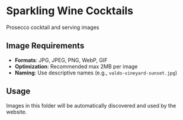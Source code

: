 # Sparkling Wine Cocktails

Prosecco cocktail and serving images

## Image Requirements
- **Formats**: JPG, JPEG, PNG, WebP, GIF
- **Optimization**: Recommended max 2MB per image
- **Naming**: Use descriptive names (e.g., `valdo-vineyard-sunset.jpg`)

## Usage
Images in this folder will be automatically discovered and used by the website.
